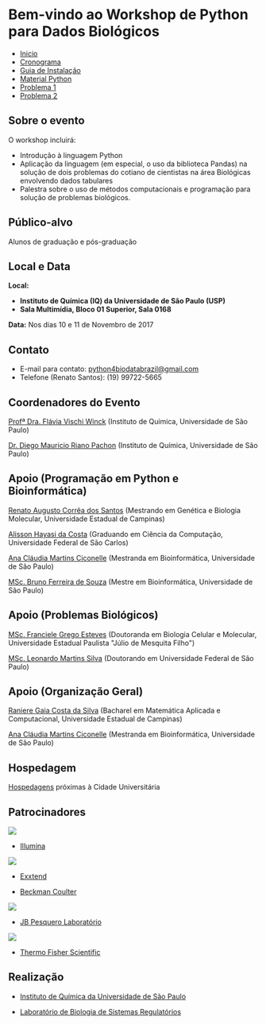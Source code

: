 # Bem-vindo ao Workshop de Python para Dados Biológicos

- [Inicio](index.md)
- [Cronograma](docs/cronograma.md)
- [Guia de Instalação](docs/guia_de_instalacao.md)
- [Material Python](docs/python.md)
- [Problema 1](docs/problema1.md)
- [Problema 2](docs/problema2.md)

## Sobre o evento

O workshop incluirá:

* Introdução à linguagem Python
* Aplicação da linguagem (em especial, o uso da biblioteca Pandas) na solução de dois problemas do cotiano de cientistas na área Biológicas envolvendo dados tabulares
* Palestra sobre o uso de métodos computacionais e programação para solução de problemas biológicos.

## Público-alvo

Alunos de graduação e pós-graduação

## Local e Data

**Local:** 
* **Instituto de Química (IQ) da Universidade de São Paulo (USP)**
* **Sala Multimídia, Bloco 01 Superior, Sala 0168**

**Data:**
Nos dias 10 e 11 de Novembro de 2017

## Contato

* E-mail para contato: python4biodatabrazil@gmail.com
* Telefone (Renato Santos): (19) 99722-5665

## Coordenadores do Evento

[Profª Dra. Flávia Vischi Winck](http://lattes.cnpq.br/5955451630722590) (Instituto de Química, Universidade de São Paulo)

[Dr. Diego Mauricio Riano Pachon](http://lattes.cnpq.br/2580825196325707) (Instituto de Química, Universidade de São Paulo)

## Apoio (Programação em Python e Bioinformática)

[Renato Augusto Corrêa dos Santos](http://lattes.cnpq.br/3339727232509001) (Mestrando em Genética e Biologia Molecular, Universidade Estadual de Campinas)

[Alisson Hayasi da Costa](http://lattes.cnpq.br/9412301988979222) (Graduando em Ciência da Computação, Universidade Federal de São Carlos)

[Ana Cláudia Martins Ciconelle](http://lattes.cnpq.br/9843982739491765) (Mestranda em Bioinformática, Universidade de São Paulo)

[MSc. Bruno Ferreira de Souza](http://lattes.cnpq.br/3718166909958453) (Mestre em Bioinformática, Universidade de São Paulo)

## Apoio (Problemas Biológicos)

[MSc. Franciele Grego Esteves](http://lattes.cnpq.br/6641338008844856) (Doutoranda em Biologia Celular e Molecular, Universidade Estadual Paulista "Júlio de Mesquita Filho")

[MSc. Leonardo Martins Silva](http://lattes.cnpq.br/5256400435234834) (Doutorando em Universidade Federal de São Paulo)

## Apoio (Organização Geral)

[Raniere Gaia Costa da Silva](http://rgaiacs.com/pages/cv.html) (Bacharel em Matemática Aplicada e Computacional, Universidade Estadual de Campinas)

[Ana Cláudia Martins Ciconelle](http://lattes.cnpq.br/9843982739491765) (Mestranda em Bioinformática, Universidade de São Paulo)

## Hospedagem

[Hospedagens](https://www.ime.usp.br/posbioinfo/curso-verao/Hospedagens_Proximas_Cidade_Universita%CC%81ria.pdf) próximas à Cidade Universitária

## Patrocinadores

<img src="https://santosrac.github.io/Python4BioDataBrazilianWorkshop/imagens/1 Illumina.jpg"/> 

* [Illumina](https://www.illumina.com/)

<img src="https://santosrac.github.io/Python4BioDataBrazilianWorkshop/imagens/3 Exxtend.png"/> 

* [Exxtend](https://www.exxtend.com.br/)

* [Beckman Coulter](https://www.beckmancoulter.com/)

<img src="https://santosrac.github.io/Python4BioDataBrazilianWorkshop/imagens/2 Logo_LabJBPesq.jpg"/> 

* [JB Pesquero Laboratório](www.labjbpesquero.com.br/)

<img src="https://santosrac.github.io/Python4BioDataBrazilianWorkshop/imagens/4 thermo-fisher-scientific-logo.jpg"/> 

* [Thermo Fisher Scientific](https://www.thermofisher.com/br/pt/home.html)

## Realização

* [Instituto de Química da Universidade de São Paulo](http://www3.iq.usp.br/)

* [Laboratório de Biologia de Sistemas Regulatórios](https://www.facebook.com/regulatory.systems.biology/)

